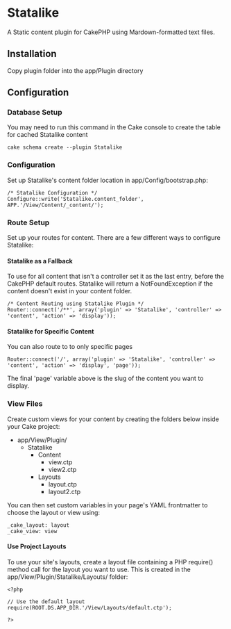 # Statalike

A Static content plugin for CakePHP using Mardown-formatted text files.

## Installation

Copy plugin folder into the app/Plugin directory

## Configuration

### Database Setup

You may need to run this command in the Cake console to create the table for cached Statalike content

    cake schema create --plugin Statalike

### Configuration

Set up Statalike's content folder location in app/Config/bootstrap.php:

    /* Statalike Configuration */
    Configure::write('Statalike.content_folder', APP.'/View/Content/_content/');

### Route Setup

Set up your routes for content. There are a few different ways to configure Statalike:

#### Statalike as a Fallback

To use for all content that isn't a controller set it as the last entry, before the CakePHP default routes. Statalike will return a NotFoundException if the content doesn't exist in your content folder.

    /* Content Routing using Statalike Plugin */
    Router::connect('/**', array('plugin' => 'Statalike', 'controller' => 'content', 'action' => 'display'));
    
#### Statalike for Specific Content

You can also route to to only specific pages

    Router::connect('/', array('plugin' => 'Statalike', 'controller' => 'content', 'action' => 'display', 'page'));

The final 'page' variable above is the slug of the content you want to display.
    
###  View Files

Create custom views for your content by creating the folders below inside your Cake project:

* app/View/Plugin/
    * Statalike
        * Content
            * view.ctp
            * view2.ctp
        * Layouts
            * layout.ctp
            * layout2.ctp

You can then set custom variables in your page's YAML frontmatter to choose the layout or view using:

    _cake_layout: layout
    _cake_view: view

#### Use Project Layouts

To use your site's layouts, create a layout file containing a PHP require() method call for the layout you want to use. This is created in the app/View/Plugin/Statalike/Layouts/ folder:

    <?php 

    // Use the default layout
    require(ROOT.DS.APP_DIR.'/View/Layouts/default.ctp');

    ?>